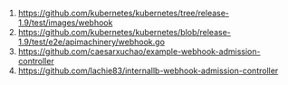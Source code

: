 1. https://github.com/kubernetes/kubernetes/tree/release-1.9/test/images/webhook
2. https://github.com/kubernetes/kubernetes/blob/release-1.9/test/e2e/apimachinery/webhook.go
3. https://github.com/caesarxuchao/example-webhook-admission-controller
4. https://github.com/lachie83/internallb-webhook-admission-controller
